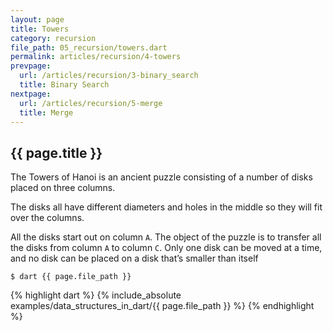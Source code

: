 ```yaml
---
layout: page
title: Towers
category: recursion
file_path: 05_recursion/towers.dart
permalink: articles/recursion/4-towers
prevpage: 
  url: /articles/recursion/3-binary_search
  title: Binary Search
nextpage: 
  url: /articles/recursion/5-merge
  title: Merge
---
```


## {{ page.title }}

The Towers of Hanoi is an ancient puzzle consisting of a number of disks  placed on three columns.

The disks all have different diameters and holes in the middle so they will fit over the columns.

All the disks start out on column `A`.
The object of the puzzle is to transfer all the disks from column `A` to column `C`.
Only one disk can be moved at a time, and no disk can be placed on a disk that’s smaller than itself

```terminal
$ dart {{ page.file_path }}
```      


{% highlight dart %}
{% include_absolute examples/data_structures_in_dart/{{ page.file_path }} %}
{% endhighlight %}
  